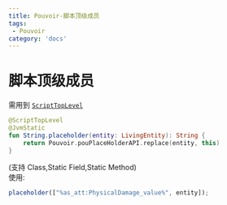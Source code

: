 ```yaml
---
title: Pouvoir-脚本顶级成员
tags:
 - Pouvoir
category: 'docs'
---
```


# 脚本顶级成员


需用到 [`ScriptTopLevel`](https://doc.skillw.com/pouvoir/-pouvoir/com.skillw.pouvoir.api.annotation/-script-top-level/index.html)

```kotlin
@ScriptTopLevel
@JvmStatic
fun String.placeholder(entity: LivingEntity): String {
    return Pouvoir.pouPlaceHolderAPI.replace(entity, this)
}
```

(支持 Class,Static Field,Static Method)  
使用:

```javascript
placeholder(["%as_att:PhysicalDamage_value%", entity]);
```
